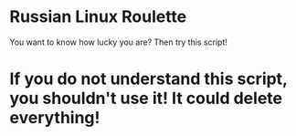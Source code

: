# Russian Linux Roulette

You want to know how lucky you are? Then try this script!

# If you do not understand this script, you shouldn't use it! It could delete everything! 
